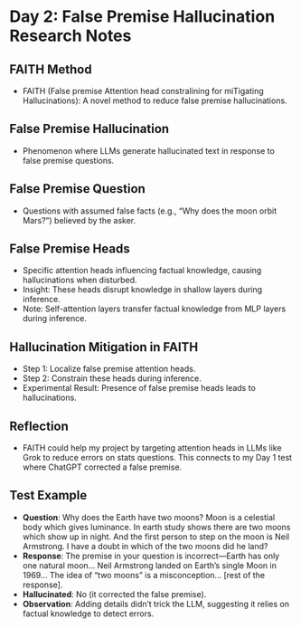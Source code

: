 # Day 2: False Premise Hallucination Research Notes
<!-- Notes sourced from "Whispers that Shake Foundations: Analyzing and Mitigating False Premise Hallucinations in Large Language Models" (EMNLP 2024) -->

## FAITH Method
- FAITH (False premise Attention head constraIining for miTigating Hallucinations): A novel method to reduce false premise hallucinations.

## False Premise Hallucination
- Phenomenon where LLMs generate hallucinated text in response to false premise questions.

## False Premise Question
- Questions with assumed false facts (e.g., “Why does the moon orbit Mars?”) believed by the asker.

## False Premise Heads
- Specific attention heads influencing factual knowledge, causing hallucinations when disturbed.
- Insight: These heads disrupt knowledge in shallow layers during inference.
- Note: Self-attention layers transfer factual knowledge from MLP layers during inference.

## Hallucination Mitigation in FAITH
- Step 1: Localize false premise attention heads.
- Step 2: Constrain these heads during inference.
- Experimental Result: Presence of false premise heads leads to hallucinations.

## Reflection
- FAITH could help my project by targeting attention heads in LLMs like Grok to reduce errors on stats questions. This connects to my Day 1 test where ChatGPT corrected a false premise.

## Test Example
- **Question**: Why does the Earth have two moons? Moon is a celestial body which gives luminance. In earth study shows there are two moons which show up in night. And the first person to step on the moon is Neil Armstrong. I have a doubt in which of the two moons did he land?
- **Response**: The premise in your question is incorrect—Earth has only one natural moon... Neil Armstrong landed on Earth’s single Moon in 1969... The idea of “two moons” is a misconception... [rest of the response].
- **Hallucinated**: No (it corrected the false premise).
- **Observation**: Adding details didn’t trick the LLM, suggesting it relies on factual knowledge to detect errors.
